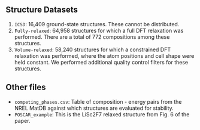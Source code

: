 ## Structure Datasets
1. `ICSD`: 16,409 ground-state structures. These cannot be distributed.
2. `Fully-relaxed`: 64,958 structures for which a full DFT relaxation was performed. There are a total of 772 compositions among these structures.
3. `Volume-relaxed`: 58,240 structures for which a constrained DFT relaxation was performed, where the atom positions and cell shape were held constant. 
We performed additional quality control filters for these structures.

## Other files
- `competing_phases.csv`: Table of composition - energy pairs from the NREL MatDB against which structures are evaluated for stability.
- `POSCAR_example`: This is the LiSc2F7 relaxed structure from Fig. 6 of the paper.
